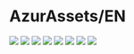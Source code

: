# AzurAssets/EN
![](https://img.shields.io/badge/EN-7.1.534-blue?style=flat-square)
![](https://img.shields.io/badge/CV-478-blue?style=flat-square)
![](https://img.shields.io/badge/L2D-526-blue?style=flat-square)
![](https://img.shields.io/badge/PIC-15-blue?style=flat-square)
![](https://img.shields.io/badge/BGM-13-blue?style=flat-square)
![](https://img.shields.io/badge/CIPHER-24-blue?style=flat-square)
![](https://img.shields.io/badge/MANGA-31-blue?style=flat-square)
![](https://img.shields.io/badge/PAINTING-101-blue?style=flat-square)